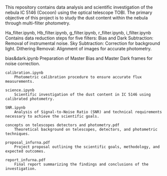 This repository contains data analysis and scientific investigation of the nebula IC 5146 (Cocoon) using the optical telescope TOBI. The primary objective of this project is to study the dust content within the nebula through multi-filter photometry.

Ha_filter.ipynb, Hb_filter.ipynb, g_filter.ipynb, r_filter.ipynb, i_filter.ipynb
    Contains data reduction steps for five filters:
    Bias and Dark Subtraction: Removal of instrumental noise.
    Sky Subtraction: Correction for background light.
    Dithering Removal: Alignment of images for accurate photometry.

bias&dark.ipynb
    Preparation of Master Bias and Master Dark frames for noise correction.

    calibration.ipynb
        Photometric calibration procedure to ensure accurate flux measurements.

    science.ipynb
        Scientific investigation of the dust content in IC 5146 using calibrated photometry.

    SNR.ipynb
        Analysis of Signal-to-Noise Ratio (SNR) and technical requirements necessary to achieve the scientific goals.

    concepts on telescopes detectors and photometry.pdf
        Theoretical background on telescopes, detectors, and photometric techniques.

    proposal_infurna.pdf
        Project proposal outlining the scientific goals, methodology, and expected outcomes.

    report_infurna.pdf
        Final report summarizing the findings and conclusions of the investigation.
